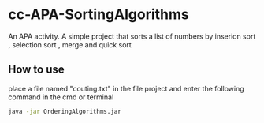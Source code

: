 # cc-APA-SortingAlgorithms
An APA activity.
A simple project that sorts a list of numbers by inserion sort , selection sort , merge and quick sort

## How to use
place a file named "couting.txt" in the file project and enter the following command in the cmd or terminal
```sh
java -jar OrderingAlgorithms.jar
```
